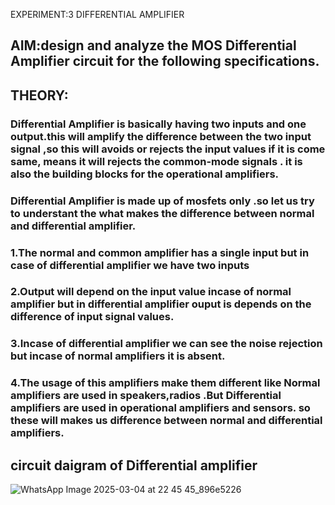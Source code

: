 EXPERIMENT:3 
DIFFERENTIAL AMPLIFIER 
## AIM:design and analyze the MOS Differential Amplifier circuit for the following specifications.
## THEORY:
### Differential Amplifier is basically having two inputs and one output.this will amplify the difference between the two input signal ,so this will avoids or rejects the input values if it is come same, means it will rejects the common-mode signals . it is also the building blocks for the operational amplifiers.
###   Differential Amplifier is made up of mosfets only .so let us try to understant the what makes the difference between normal and differential amplifier. 
### 1.The normal and common amplifier has a single input but in case of differential amplifier we have two inputs
### 2.Output will depend on the input value incase of normal amplifier but in differential amplifier ouput is depends on the difference of input signal values.
### 3.Incase of differential amplifier we can see the noise rejection but incase of normal amplifiers it is absent.
### 4.The usage of this amplifiers make them different like Normal amplifiers are used in speakers,radios .But Differential amplifiers are used in operational amplifiers and sensors. so these will makes us difference between normal and differential amplifiers.
## circuit daigram of Differential amplifier
![WhatsApp Image 2025-03-04 at 22 45 45_896e5226](https://github.com/user-attachments/assets/bdd150f0-fbb2-4738-87f9-4a59a42d255c)
